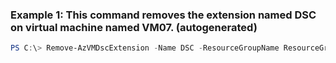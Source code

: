 ### Example 1: This command removes the extension named DSC on virtual machine named VM07. (autogenerated)
```powershell
PS C:\> Remove-AzVMDscExtension -Name DSC -ResourceGroupName ResourceGroup001 -VMName VM07
```


